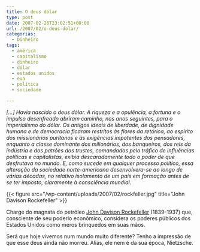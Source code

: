 ```yaml
---
title: O deus dólar
type: post
date: 2007-02-26T23:02:51+00:00
url: /2007/02/o-deus-dolar/
categorias:
  - Dinheiro
tags:
  - américa
  - capitalismo
  - dinheiro
  - dólar
  - estados unidos
  - eua
  - política
  - sociedade

---
```

_[…] Havia nascido o deus dólar. A riqueza e a opulência, a fortuna e o impulso desenfreado abriram caminho, nos anos seguintes, para o imperialismo do dólar. Os antigos ideais de liberdade, de dignidade humana e de democracia ficaram restritos às flores da retórica, ao espírito dos missionários puritanos e às exigências impotentes dos pensadores, enquanto a classe dominante dos milionários, dos banqueiros, dos reis da indústria e dos patrões dos trustes, comandados pelo tráfico de influências políticas e capitalistas, exibia descaradamente todo o poder de que desfrutava no mundo. E, como sucede em qualquer processo político, essa alteração da sociedade norte-americana desenvolvera-se ao longo de várias décadas, no relativo isolamento de um país em formação antes de se ter imposto, claramente à consciência mundial._

{{< figure src="/wp-content/uploads/2007/02/rockfeller.jpg" title="John Davison Rockefeller" >}}

Charge do magnata do petróleo [John Davison Rockefeller][1] (1839-1937) que, consciente de seu poderio econômico, considera os poderes públicos dos Estados Unidos como meros brinquedos em suas mãos.

Será que hoje vivemos num mundo muito diferente? Tenho a impressão de que esse deus ainda não morreu. Aliás, ele nem é da sua época, Nietzsche.

 [1]: http://en.wikipedia.org/wiki/John_Davison_Rockefeller

